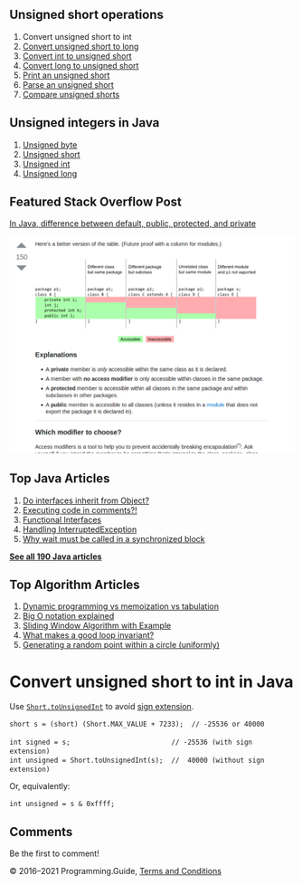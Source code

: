 <span class="underline"></span>

<span class="underline"></span>

## Unsigned short operations

1.  Convert unsigned short to int
2.  [Convert unsigned short to long](convert-unsigned-short-to-long.html)
3.  [Convert int to unsigned short](convert-int-to-unsigned-short.html)
4.  [Convert long to unsigned short](convert-long-to-unsigned-short.html)
5.  [Print an unsigned short](print-unsigned-short.html)
6.  [Parse an unsigned short](parse-unsigned-short.html)
7.  [Compare unsigned shorts](compare-unsigned-shorts.html)

## Unsigned integers in Java

1.  [Unsigned byte](unsigned-byte.html)
2.  [Unsigned short](unsigned-short.html)
3.  [Unsigned int](unsigned-int.html)
4.  [Unsigned long](unsigned-long.html)

## Featured Stack Overflow Post

[In Java, difference between default, public, protected, and private](https://stackoverflow.com/a/33627846/276052)

[<img src="../images/so-featured-33627846.png" alt="StackOverflow screenshot thumbnail" class="screenshot" />](https://stackoverflow.com/a/33627846/276052)

<span class="underline"></span>

## Top Java Articles

1.  [Do interfaces inherit from Object?](do-interfaces-inherit-from-object.html)
2.  [Executing code in comments?!](executing-code-in-comments.html)
3.  [Functional Interfaces](functional-interfaces.html)
4.  [Handling InterruptedException](handling-interrupted-exceptions.html)
5.  [Why wait must be called in a synchronized block](why-wait-must-be-in-synchronized.html)

[**See all 190 Java articles**](index.html)

## Top Algorithm Articles

1.  [Dynamic programming vs memoization vs tabulation](../dynamic-programming-vs-memoization-vs-tabulation.html)
2.  [Big O notation explained](../big-o-notation-explained.html)
3.  [Sliding Window Algorithm with Example](../sliding-window-example.html)
4.  [What makes a good loop invariant?](../what-makes-a-good-loop-invariant.html)
5.  [Generating a random point within a circle (uniformly)](../random-point-within-circle.html)

# Convert unsigned short to int in Java

Use [`Short.toUnsignedInt`](https://docs.oracle.com/javase/8/docs/api/java/lang/Short.html#toUnsignedInt-short-) to avoid [sign extension](https://en.wikipedia.org/wiki/Sign_extension).

    short s = (short) (Short.MAX_VALUE + 7233);  // -25536 or 40000

    int signed = s;                         // -25536 (with sign extension)
    int unsigned = Short.toUnsignedInt(s);  //  40000 (without sign extension)

Or, equivalently:

    int unsigned = s & 0xffff;

## Comments

Be the first to comment!

© 2016–2021 Programming.Guide, [Terms and Conditions](../terms-and-conditions.html)
